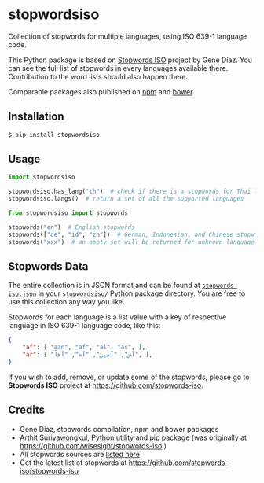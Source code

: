 stopwordsiso
=======

Collection of stopwords for multiple languages, using ISO 639-1 language code.

This Python package is based on [Stopwords ISO](https://github.com/stopwords-iso) project by Gene Diaz. You can see the full list of stopwords in every languages available there. Contribution to the word lists should also happen there.

Comparable packages also published on [npm](https://www.npmjs.com/stopwords-iso) and [bower](https://bower.io).

## Installation

```sh
$ pip install stopwordsiso
```

## Usage

```python
import stopwordsiso

stopwordsiso.has_lang("th")  # check if there is a stopwords for Thai language
stopwordsiso.langs()  # return a set of all the supported languages
```

```python
from stopwordsiso import stopwords

stopwords("en")  # English stopwords
stopwords(["de", "id", "zh"])  # German, Indonesian, and Chinese stopwords
stopwords("xxx")  # an empty set will be returned for unknown language
```

## Stopwords Data

The entire collection is in JSON format and can be found at [`stopwords-iso.json`](https://raw.githubusercontent.com/stopwords-iso/stopwords-iso/master/stopwords-iso.json) in your `stopwordsiso/` Python package directory. You are free to use this collection any way you like.

Stopwords for each language is a list value with a key of respective language in ISO 639-1 language code, like this:

```json
{
    "af": [ "aan", "af", "al", "as", ],
    "ar": [ "آض", "آمينَ", "آه", "آهاً", ],
}
```

If you wish to add, remove, or update some of the stopwords, please go to **Stopwords ISO** project at https://github.com/stopwords-iso. 


## Credits

- Gene Diaz, stopwords compilation, npm and bower packages
- Arthit Suriyawongkul, Python utility and pip package (was originally at https://github.com/wisesight/stopwords-iso )
- All stopwords sources are [listed here](https://github.com/stopwords-iso/stopwords-iso/blob/master/CREDITS.md)
- Get the latest list of stopwords at https://github.com/stopwords-iso/stopwords-iso
